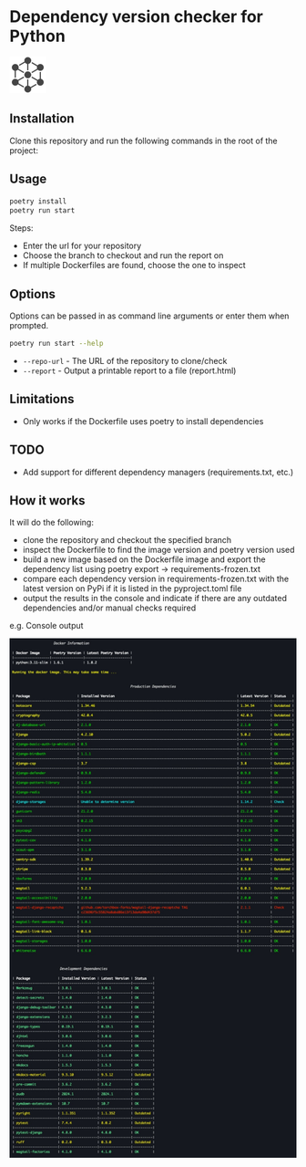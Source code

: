 # Dependency version checker for Python

![Icon](./docs/icon.png?raw=true "Icon")

## Installation

Clone this repository and run the following commands in the root of the project:

## Usage

```bash
poetry install
poetry run start
```

Steps:

- Enter the url for your repository
- Choose the branch to checkout and run the report on
- If multiple Dockerfiles are found, choose the one to inspect


## Options

Options can be passed in as command line arguments or enter them when prompted.

```bash
poetry run start --help
```

- `--repo-url` - The URL of the repository to clone/check
- `--report` - Output a printable report to a file (report.html)

## Limitations

- Only works if the Dockerfile uses poetry to install dependencies

## TODO

- Add support for different dependency managers (requirements.txt, etc.)

## How it works

It will do the following:

- clone the repository and checkout the specified branch
- inspect the Dockerfile to find the image version and poetry version used
- build a new image based on the Dockerfile image and export the dependency list using poetry export -> requirements-frozen.txt
- compare each dependency version in requirements-frozen.txt with the latest version on PyPi if it is listed in the pyproject.toml file
- output the results in the console and indicate if there are any outdated dependencies and/or manual checks required

e.g. Console output

![Console ouput](./docs/console.jpg?raw=true "Console output")
